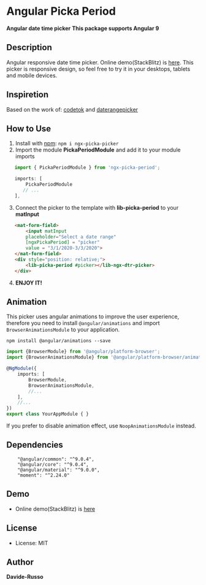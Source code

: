 Angular Picka Period
========================

**Angular date time picker**
**This package supports Angular 9**


Description
-------
Angular responsive date time picker. Online demo(StackBlitz) is [here](https://ngx-picka-period.stackblitz.io).
This picker is responsive design, so feel free to try it in your desktops, tablets and mobile devices.

Inspiretion
--------
Based on the work of: [codetok](https://github.com/codetok/angular-date-range-picker) and [daterangepicker](http://www.daterangepicker.com/)

How to Use
-------

 1. Install with [npm](https://www.npmjs.com):  `npm i ngx-picka-picker`
 2. Import the module __PickaPeriodModule__ and add it to your module imports
 ```typescript
    import { PickaPeriodModule } from 'ngx-picka-period';

    imports: [
        PickaPeriodModule
       // ...
    ],

```
 3. Connect the picker to the template with __lib-picka-period__ to your __matInput__ 
 ```html
    <mat-form-field>
        <input matInput 
        placeholder="Select a date range" 
        [ngxPickaPeriod] = "picker" 
        value = "3/1/2020-3/3/2020">
    </mat-form-field>
    <div style="position: relative;">
        <lib-picka-period #picker></lib-ngx-dtr-picker>
    </div>
```
 4. __ENJOY IT!__
    

Animation
-------
This picker uses angular animations to improve the user experience, 
therefore you need to install `@angular/animations` and import `BrowserAnimationsModule` to your application. 
```
npm install @angular/animations --save
```
```typescript
import {BrowserModule} from '@angular/platform-browser';
import {BrowserAnimationsModule} from '@angular/platform-browser/animations';

@NgModule({
    imports: [
        BrowserModule,
        BrowserAnimationsModule,
        //...
    ],
    //...
})
export class YourAppModule { }
```
If you prefer to disable animation effect, use `NoopAnimationsModule` instead.

Dependencies
-------
```
    "@angular/common": "^9.0.4",
    "@angular/core": "^9.0.4",
    "@angular/material": "^9.0.0",
    "moment": "^2.24.0"
```

Demo
-------
- Online demo(StackBlitz) is [here]()

License
-------
* License: MIT

Author
-------
**Davide-Russo**